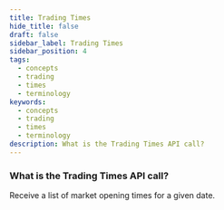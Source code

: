 ```yaml
---
title: Trading Times
hide_title: false
draft: false
sidebar_label: Trading Times
sidebar_position: 4
tags:
  - concepts
  - trading
  - times
  - terminology
keywords:
  - concepts
  - trading
  - times
  - terminology
description: What is the Trading Times API call?
---
```


### What is the Trading Times API call?

Receive a list of market opening times for a given date.